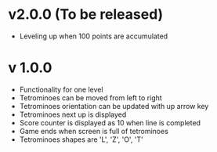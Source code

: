# v2.0.0 (To be released)
- Leveling up when 100 points are accumulated

# v 1.0.0
- Functionality for one level
- Tetrominoes can be moved from left to right
- Tetrominoes orientation can be updated with up arrow key
- Tetrominoes next up is displayed
- Score counter is displayed as 10 when line is completed
- Game ends when screen is full of tetrominoes
- Tetrominoes shapes are 'L', 'Z', 'O', 'T'